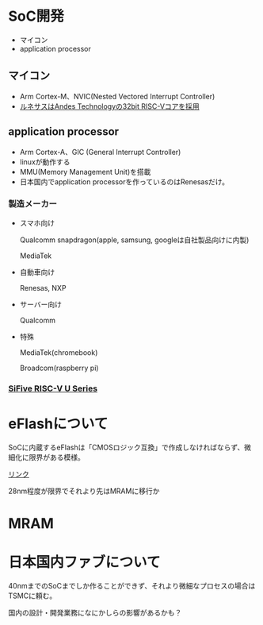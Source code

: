 # SoC開発
- マイコン
- application processor

## マイコン
- Arm Cortex-M、NVIC(Nested Vectored Interrupt Controller)
- [ルネサスはAndes Technologyの32bit RISC-Vコアを採用](https://xtech.nikkei.com/atcl/nxt/news/18/08867/)                 

## application processor
- Arm Cortex-A、GIC (General Interrupt Controller) 
- linuxが動作する
- MMU(Memory Management Unit)を搭載 
- 日本国内でapplication processorを作っているのはRenesasだけ。                                                            
### 製造メーカー                                                                                                        
- スマホ向け

  Qualcomm snapdragon(apple, samsung, googleは自社製品向けに内製)     
  
  MediaTek
  
- 自動車向け

  Renesas, NXP
  
- サーバー向け
                                                                                                    
  Qualcomm
  
- 特殊

  MediaTek(chromebook)
  
  Broadcom(raspberry pi)

### [SiFive RISC-V U Series](https://www.sifive.com/core-designer)

# eFlashについて
SoCに内蔵するeFlashは「CMOSロジック互換」で作成しなければならず、微細化に限界がある模様。

[リンク](https://pc.watch.impress.co.jp/docs/column/semicon/1134166.html)

28nm程度が限界でそれより先はMRAMに移行か

# MRAM


# 日本国内ファブについて
40nmまでのSoCまでしか作ることができず、それより微細なプロセスの場合はTSMCに頼む。

国内の設計・開発業務になにかしらの影響があるかも？

